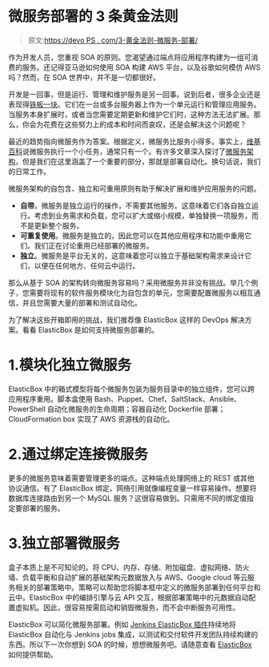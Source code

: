# 微服务部署的 3 条黄金法则

> 原文:[https://devo PS . com/3-黄金法则-微服务-部署/](https://devops.com/3-golden-rules-microservices-deployments/)

作为开发人员，您重视 SOA 的原则。您渴望通过端点将应用程序构建为一组可消费的服务。还记得亚马逊如何使用 SOA 构建 AWS 平台，以及谷歌如何模仿 AWS 吗？然而，在 SOA 世界中，并不是一切都很好。

开发是一回事，但是运行、管理和维护服务是另一回事。说到后者，很多企业还是表现得[铁板一块](https://en.wikipedia.org/wiki/Monolithic_application)。它们在一台或多台服务器上作为一个单元运行和管理应用服务。当服务本身扩展时，或者当您需要定期更新和维护它们时，这种方法无法扩展。那么，你会为花费在这些努力上的成本和时间而哀叹，还是会解决这个问题呢？

最近的趋势指向微服务作为答案。根据定义，微服务比服务小得多。事实上，[维基百科](https://en.wikipedia.org/wiki/Microservices)说微服务执行一个小任务，通常只有一个。有许多文章深入探讨了[微服务架构](http://martinfowler.com/articles/microservices.html)，但是我们在这里涵盖了一个重要的部分，那就是部署自动化。换句话说，我们的日常工作。

微服务架构的自包含、独立和可重用原则有助于解决扩展和维护应用服务的问题。

*   **自带**。微服务是独立运行的操作，不需要其他服务。这意味着它们各自独立运行。考虑到业务需求和负载，您可以扩大或缩小规模，单独替换一项服务，而不是更新整个服务。
*   **可重复使用**。微服务是独立的，因此您可以在其他应用程序和功能中重用它们。我们正在讨论重用已经部署的微服务。
*   **独立**。微服务是平台无关的，这意味着您可以独立于基础架构需求来设计它们，以便在任何地方、任何云中运行。

那么从基于 SOA 的架构转向微服务容易吗？采用微服务并非没有挑战。举几个例子，您需要将现有的软件服务模块化为自包含的单元，您需要配置微服务以相互通信，并且您需要大量的部署和测试自动化。

为了解决这些开箱即用的挑战，我们推荐像 ElasticBox 这样的 DevOps 解决方案。看看 ElasticBox 是如何支持微服务部署的。

# 1.模块化独立微服务

ElasticBox 中的箱式模型将每个微服务包装为服务目录中的独立组件，您可以跨应用程序重用。脚本盒使用 Bash、Puppet、Chef、SaltStack、Ansible、PowerShell 自动化微服务的生命周期；容器自动化 Dockerfile 部署；CloudFormation box 实现了 AWS 资源栈的自动化。

# 2.通过绑定连接微服务

更多的微服务意味着需要管理更多的端点。这种端点处理网络上的 REST 或其他协议通信。有了 ElasticBox 绑定，网络引用就像编程变量一样容易操作。想要将数据库连接路由到另一个 MySQL 服务？这很容易做到。只需用不同的绑定值指定要部署的服务。

# 3.独立部署微服务

盒子本质上是不可知论的。将 CPU、内存、存储、附加磁盘、虚拟网络、防火墙、负载平衡和自动扩展的基础架构元数据放入与 AWS、Google cloud 等云服务相关的部署策略中。策略可以帮助您将脚本框中定义的微服务部署到任何平台和云中。ElasticBox 中的编排引擎与云 API 交互，根据部署策略中的元数据自动配置虚拟机。因此，很容易按需启动和销毁微服务，而不会中断服务可用性。

ElasticBox 可以简化微服务部署。例如 [Jenkins ElasticBox 插件](https://wiki.jenkins-ci.org/display/JENKINS/ElasticBox+CI)持续地将 ElasticBox 自动化与 Jenkins jobs 集成，以测试和交付软件开发团队持续构建的东西。所以下一次你想到 SOA 的时候，想想微服务吧。请随意查看 [ElasticBox](https://elasticbox.com/signup/) 如何提供帮助。